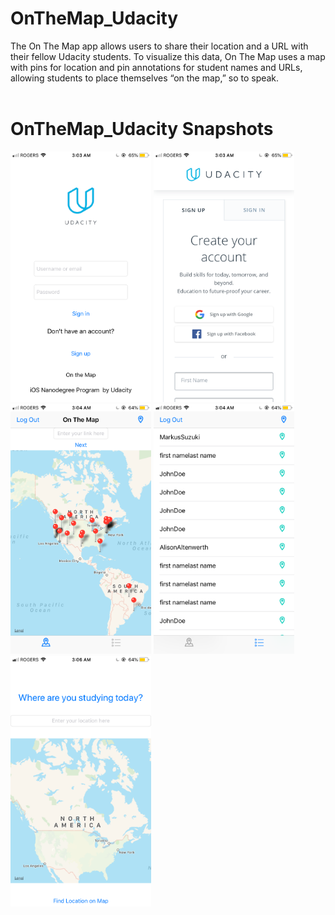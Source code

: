 # OnTheMap_Udacity
The On The Map app allows users to share their location and a URL with their fellow Udacity students. To visualize this data, On The Map uses a map with pins for location and pin annotations for student names and URLs, allowing students to place themselves “on the map,” so to speak.  
 <br /> 
# OnTheMap_Udacity Snapshots
<img src="photos/signin.PNG" width="225"/> <img src="photos/signup.PNG" width="225"/><img src="photos/mapview.PNG" width="225"/> <img src="photos/tableview.PNG" width="225"/> <img src="photos/addloc.PNG" width="225"/> 
